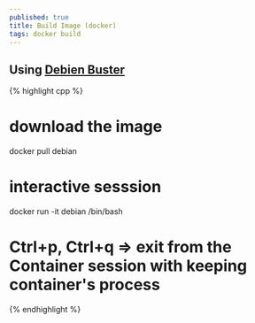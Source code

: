 ```yaml
---
published: true
title: Build Image (docker)
tags: docker build
---
```

## Using [Debien Buster](https://www.server-world.info/en/note?os=Debian_10&p=docker&f=1)

{% highlight cpp %}
# download the image
docker pull debian

# interactive sesssion
docker run -it debian /bin/bash
# Ctrl+p, Ctrl+q => exit from the Container session with keeping container's process
{% endhighlight %}


